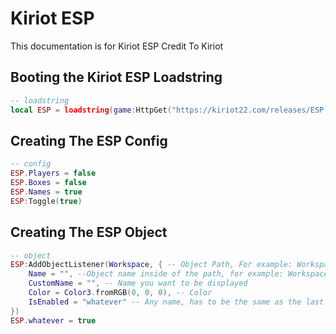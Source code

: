 # Kiriot ESP
This documentation is for Kiriot ESP Credit To Kiriot

## Booting the Kiriot ESP Loadstring
```lua
-- loadstring
local ESP = loadstring(game:HttpGet("https://kiriot22.com/releases/ESP.lua"))()
```




## Creating The ESP Config
```lua
-- config
ESP.Players = false
ESP.Boxes = false
ESP.Names = true
ESP:Toggle(true)
```

## Creating The ESP Object
```lua
-- object
ESP:AddObjectListener(Workspace, { -- Object Path, For example: Workspace.ThisFolder
    Name = "", --Object name inside of the path, for example: Workspace.ThisFolder.Item_1
    CustomName = "", -- Name you want to be displayed
    Color = Color3.fromRGB(0, 0, 0), -- Color
    IsEnabled = "whatever" -- Any name, has to be the same as the last line: ESP.TheNameYouWant
})
ESP.whatever = true
```
